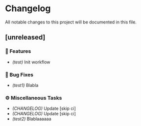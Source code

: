 # Changelog

All notable changes to this project will be documented in this file.

## [unreleased]

### 🚀 Features

- *(test)* Init workflow

### 🐛 Bug Fixes

- *(test1)* Blabla

### ⚙️ Miscellaneous Tasks

- *(CHANGELOG)* Update [skip ci]
- *(CHANGELOG)* Update [skip ci]
- *(test2)* Blablaaaaaa

<!-- generated by git-cliff -->
